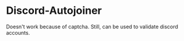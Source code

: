 # Discord-Autojoiner

Doesn't work because of captcha. Still, can be used to validate discord accounts.
